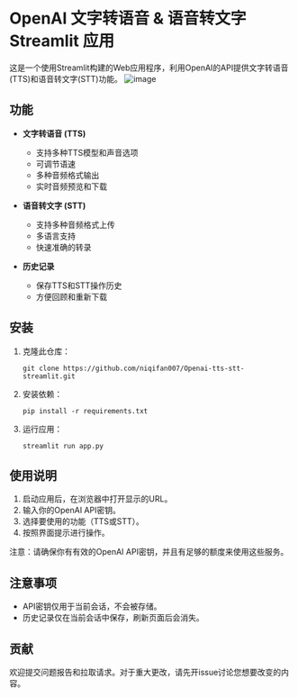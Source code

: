 # OpenAI 文字转语音 & 语音转文字 Streamlit 应用

这是一个使用Streamlit构建的Web应用程序，利用OpenAI的API提供文字转语音(TTS)和语音转文字(STT)功能。
![image](https://github.com/user-attachments/assets/c091a50b-4b81-4d9c-990d-d2f394471506)


## 功能

- **文字转语音 (TTS)**
  - 支持多种TTS模型和声音选项
  - 可调节语速
  - 多种音频格式输出
  - 实时音频预览和下载

- **语音转文字 (STT)**
  - 支持多种音频格式上传
  - 多语言支持
  - 快速准确的转录

- **历史记录**
  - 保存TTS和STT操作历史
  - 方便回顾和重新下载

## 安装

1. 克隆此仓库：
   ```
   git clone https://github.com/niqifan007/Openai-tts-stt-streamlit.git
   ```

2. 安装依赖：
   ```
   pip install -r requirements.txt
   ```

3. 运行应用：
   ```
   streamlit run app.py
   ```

## 使用说明

1. 启动应用后，在浏览器中打开显示的URL。
2. 输入你的OpenAI API密钥。
3. 选择要使用的功能（TTS或STT）。
4. 按照界面提示进行操作。

注意：请确保你有有效的OpenAI API密钥，并且有足够的额度来使用这些服务。

## 注意事项

- API密钥仅用于当前会话，不会被存储。
- 历史记录仅在当前会话中保存，刷新页面后会消失。

## 贡献

欢迎提交问题报告和拉取请求。对于重大更改，请先开issue讨论您想要改变的内容。